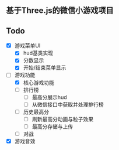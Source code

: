 ## 基于Three.js的微信小游戏项目

## Todo
- [x] 游戏菜单UI
    - [x] hud基类实现
    - [x] 分数显示
    - [x] 开始/结束菜单显示
- [ ] 游戏功能
    - [x] 核心游戏功能
    - [ ] 排行榜
        - [ ] 最高分展示hud
        - [ ] 从微信接口中获取并处理排行榜
    - [ ] 历史最高分
        - [ ] 刷新最高分动画与粒子效果
        - [ ] 最高分存储与上传
    - [ ] 对战
- [x] 游戏音效
